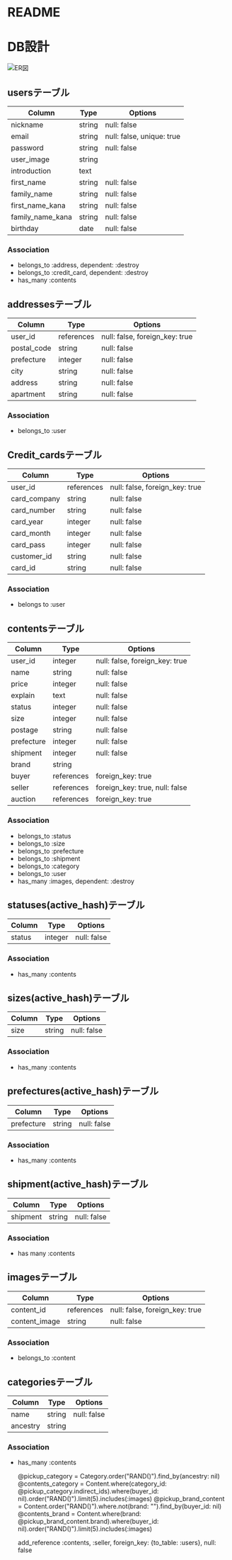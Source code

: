 # README

# DB設計

![ER図](images/free_margeDB.png "ER図")

## usersテーブル

|Column|Type|Options|
|------|----|-------|
|nickname|string|null: false|
|email|string|null: false, unique: true|
|password|string|null: false|
|user_image|string||
|introduction|text||
|first_name|string|null: false|
|family_name|string|null: false|
|first_name_kana|string|null: false|
|family_name_kana|string|null: false|
|birthday|date|null: false|

### Association
- belongs_to :address, dependent: :destroy
- belongs_to :credit_card, dependent: :destroy
- has_many :contents


## addressesテーブル

|Column|Type|Options|
|------|----|-------|
|user_id|references|null: false, foreign_key: true|
|postal_code|string|null: false|
|prefecture|integer|null: false|
|city|string|null: false|
|address|string|null: false|
|apartment|string|null: false|

### Association
- belongs_to :user

## Credit_cardsテーブル

|Column|Type|Options|
|------|----|-------|
|user_id|references|null: false, foreign_key: true|
|card_company|string|null: false|
|card_number|string|null: false|
|card_year|integer|null: false|
|card_month|integer|null: false|
|card_pass|integer|null: false|
|customer_id|string|null: false|
|card_id|string|null: false|

### Association
- belongs to :user

## contentsテーブル

|Column|Type|Options|
|------|----|-------|
|user_id|integer|null: false, foreign_key: true|
|name|string|null: false|
|price|integer|null: false|
|explain|text|null: false|
|status|integer|null: false|
|size|integer|null: false|
|postage|string|null: false|
|prefecture|integer|null: false|
|shipment|integer|null: false|
|brand|string||
|buyer|references|foreign_key: true|
|seller|references|foreign_key: true, null: false|
|auction|references|foreign_key: true|

### Association

- belongs_to :status
- belongs_to :size
- belongs_to :prefecture
- belongs_to :shipment
- belongs_to :category
- belongs_to :user
- has_many :images, dependent: :destroy


## statuses(active_hash)テーブル

|Column|Type|Options|
|------|----|-------|
|status|integer|null: false|



### Association

- has_many :contents

## sizes(active_hash)テーブル

|Column|Type|Options|
|------|----|-------|
|size|string|null: false|


### Association

- has_many :contents


## prefectures(active_hash)テーブル

|Column|Type|Options|
|------|----|-------|
|prefecture|string|null: false|

### Association

- has_many :contents


## shipment(active_hash)テーブル

|Column|Type|Options|
|------|----|-------|
|shipment|string|null: false|


### Association
- has many :contents

## imagesテーブル

|Column|Type|Options|
|------|----|-------|
|content_id|references|null: false, foreign_key: true|
|content_image|string|null: false|

### Association
- belongs_to :content

## categoriesテーブル

|Column|Type|Options|
|------|----|-------|
|name|string|null: false|
|ancestry|string||

### Association
- has_many :contents


    @pickup_category = Category.order("RAND()").find_by(ancestry: nil)
    @contents_category = Content.where(category_id: @pickup_category.indirect_ids).where(buyer_id: nil).order("RAND()").limit(5).includes(:images)
    @pickup_brand_content = Content.order("RAND()").where.not(brand: "").find_by(buyer_id: nil)
    @contents_brand = Content.where(brand: @pickup_brand_content.brand).where(buyer_id: nil).order("RAND()").limit(5).includes(:images)

    add_reference :contents, :seller, foreign_key: {to_table: :users}, null: false
